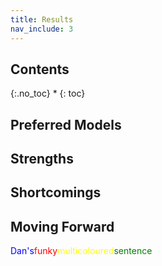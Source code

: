 ```yaml
---
title: Results
nav_include: 3
---
```


## Contents
{:.no_toc}
*
{: toc}

## Preferred Models


## Strengths

## Shortcomings

## Moving Forward

<span style="color:blue">Dan's</span><span style="color:red">funky</span><span style="color:yellow">multicoloured</span><span style="color:green">sentence</span>





